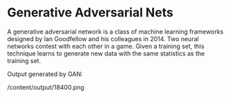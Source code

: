 # Generative Adversarial Nets

A generative adversarial network is a class of machine learning frameworks designed by Ian Goodfellow and his colleagues in 2014. Two neural networks contest with each other in a game. Given a training set, this technique learns to generate new data with the same statistics as the training set.

Output generated by GAN: 

/content/output/18400.png
